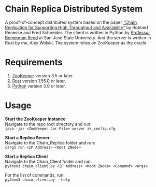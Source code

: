 # Chain Replica Distributed System

A proof-of-concept distributed system based on the paper ["Chain Replication for Supporting High Throughput and Availability"](https://www.cs.cornell.edu/home/rvr/papers/OSDI04.pdf) by Robbert Renesse and Fred Schneider. The client is written in Python by [Professor Benjerman Reed](https://www.sjsu.edu/people/ben.reed/) at San Jose State University. And the server is written in Rust by me, Alex Wolski. The system relies on ZooKeeper as the oracle.

# Requirements

1. [ZooKeeper](https://zookeeper.apache.org/releases.html) version 3.5 or later.
2. [Rust](https://www.rust-lang.org/tools/install) version 1.55.0 or later.
3. [Python](https://www.python.org/downloads/) version 3.9 or later.

# Usage

**Start the ZooKeeper Instance**  
Navigate to the repo root directory and run:  
`java -jar <ZooKeeper Jar File> server zk_config.cfg`

**Start a Replica Server**  
Navigate to the Chain_Replica folder and run:  
`cargo run <IP Address> <Root ZNode>`

**Start a Replica Client**  
Navigate to the Chain_Client folder and run:  
`python3 chain_client.py <IP Address> <Root ZNode> <Comamnd> <Args>`

For the list of commands, run:  
`python3 chain_client.py --help`